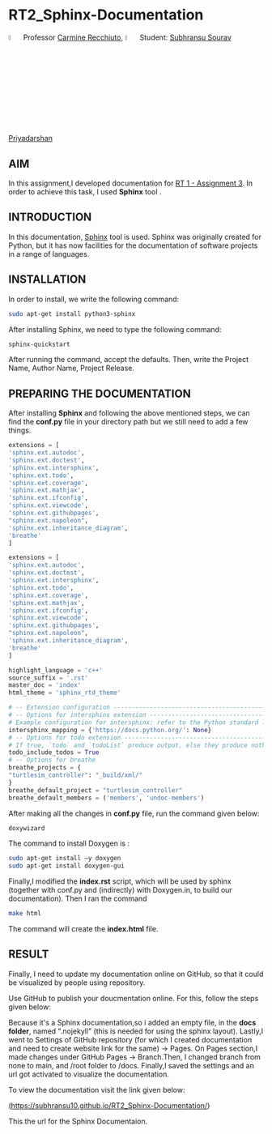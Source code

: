 # RT2_Sphinx-Documentation

 <img src="https://user-images.githubusercontent.com/62358773/158238820-f418cc09-4227-4afc-9c31-1705dfb64f5a.png" width="5%" height="5%"> Professor [Carmine Recchiuto](https://github.com/CarmineD8), <img src="https://user-images.githubusercontent.com/62358773/158238810-c5dcb486-ba24-4b35-87de-39a54e88f36b.png" width="5%" height="5%"> Student: [Subhransu Sourav Priyadarshan](https://github.com/subhransu10)

## AIM 
 In this assignment,I developed documentation for [RT 1 - Assignment 3](https://github.com/subhransu10/RT1_Assignment3). In order to achieve this task, I used __Sphinx__ tool .
 
## INTRODUCTION 
In this documentation, [Sphinx](https://www.sphinx-doc.org/en/master/) tool is used. Sphinx was originally created for Python, but it has now facilities for the documentation of software projects in a range of languages. 

## INSTALLATION
In order to install, we write the following command:
```bash
sudo apt-get install python3-sphinx
```
After installing Sphinx, we need to type the following command:
```bash
sphinx-quickstart
```
After running the command, accept the defaults. Then, write the Project Name, Author Name, Project Release.

## PREPARING THE DOCUMENTATION
After installing __Sphinx__ and following the above mentioned steps, we can find the __conf.py__ file in your directory path but we still need to add a few things.
```python
extensions = [
'sphinx.ext.autodoc',
'sphinx.ext.doctest',
'sphinx.ext.intersphinx',
'sphinx.ext.todo',
'sphinx.ext.coverage',
'sphinx.ext.mathjax',
'sphinx.ext.ifconfig',
'sphinx.ext.viewcode',
'sphinx.ext.githubpages',
"sphinx.ext.napoleon",
'sphinx.ext.inheritance_diagram',
'breathe'
]
```
```python
extensions = [
'sphinx.ext.autodoc',
'sphinx.ext.doctest',
'sphinx.ext.intersphinx',
'sphinx.ext.todo',
'sphinx.ext.coverage',
'sphinx.ext.mathjax',
'sphinx.ext.ifconfig',
'sphinx.ext.viewcode',
'sphinx.ext.githubpages',
"sphinx.ext.napoleon",
'sphinx.ext.inheritance_diagram',
'breathe'
]
```
```python
highlight_language = 'c++'
source_suffix = '.rst'
master_doc = 'index'
html_theme = 'sphinx_rtd_theme'
```
```python
# -- Extension configuration -------------------------------------------------
# -- Options for intersphinx extension ---------------------------------------
# Example configuration for intersphinx: refer to the Python standard library.
intersphinx_mapping = {'https://docs.python.org/': None}
# -- Options for todo extension ----------------------------------------------
# If true, `todo` and `todoList` produce output, else they produce nothing.
todo_include_todos = True
# -- Options for breathe
breathe_projects = {
"turtlesim_controller": "_build/xml/"
}
breathe_default_project = "turtlesim_controller"
breathe_default_members = ('members', 'undoc-members')
```

After making all the changes in __conf.py__ file, run the command given below:
```bash
doxywizard
```
The command to install Doxygen is :
```bash
sudo apt-get install –y doxygen
sudo apt-get install doxygen-gui
```
Finally,I modified the __index.rst__ script, which will be used by sphinx (together with conf.py and (indirectly) with Doxygen.in, to build our documentation). Then I ran the command
```bash
make html
```
The command will create the __index.html__ file.


## RESULT

Finally, I need to update my documentation online on GitHub, so that it could be visualized by people using repository.

Use GitHub to publish your doucmentation online. For this, follow the steps given below:

Because it's a Sphinx documentation,so i added an empty file, in the __docs folder__, named ".nojekyll" (this is needed for using the sphinx layout).
Lastly,I went to Settings of GitHub repository (for which I created documentation and need to create website link for the same) -> Pages.
On Pages section,I made changes under GitHub Pages -> Branch.Then, I changed branch from none to main, and /root folder to /docs. Finally,I saved the settings and  an url got activated to visualize the documentation.

To view the documentation visit the link given below:

(https://subhransu10.github.io/RT2_Sphinx-Documentation/)

This the url for the Sphinx Documentaion.
